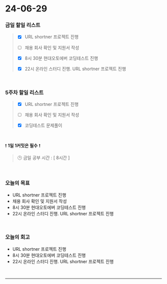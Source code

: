 # 24-06-29
### 금일 할일 리스트
> - [x]  URL shortner 프로젝트 진행
>
> - [ ]  채용 회사 확인 및 지원서 작성
>
> - [x]  8시 30분 현대오토에버 코딩테스트 진행
>
> - [x]  22시 온라인 스터디 진행. URL shortner 프로젝트 진행

<br/>

### 5주차 할일 리스트  
> - [x]  URL shortner 프로젝트 진행
>
> - [ ]  채용 회사 확인 및 지원서 작성
>
> - [x]  코딩테스트 문제풀이

<br/>

❗ **1일 1커밋은 필수** ❗
> 🕒 금일 공부 시간 : [ 8시간 ]

<br/>

### 오늘의 목표
- URL shortner 프로젝트 진행
- 채용 회사 확인 및 지원서 작성
- 8시 30분 현대오토에버 코딩테스트 진행
- 22시 온라인 스터디 진행. URL shortner 프로젝트 진행


<br>

### 오늘의 회고
- URL shortner 프로젝트 진행
- 8시 30분 현대오토에버 코딩테스트 진행
- 22시 온라인 스터디 진행. URL shortner 프로젝트 진행


<br/>

------------  
